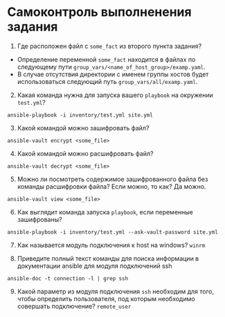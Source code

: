 # Самоконтроль выполненения задания

1. Где расположен файл с `some_fact` из второго пункта задания?
* Определение переменной `some_fact` находится в файлах по следующему пути `group_vars/<name_of_host_group>/examp.yaml`. 
* В случае отсутствия директории с именем группы хостов будет использоваться следующий путь `group_vars/all/examp.yaml`.

2. Какая команда нужна для запуска вашего `playbook` на окружении `test.yml`?
```shell
ansible-playbook -i inventory/test.yml site.yml
```

3. Какой командой можно зашифровать файл?
```shell
ansible-vault encrypt <some_file>
```

4. Какой командой можно расшифровать файл?
```shell
ansible-vault decrypt <some_file>
```

5. Можно ли посмотреть содержимое зашифрованного файла без команды расшифровки файла? Если можно, то как?
Да можно.
```shell
ansible-vault view <some_file>
```

6. Как выглядит команда запуска `playbook`, если переменные зашифрованы?
```shell
ansible-playbook -i inventory/test.yml --ask-vault-password site.yml
```

7. Как называется модуль подключения к host на windows?
`winrm`

8. Приведите полный текст команды для поиска информации в документации ansible для модуля подключений ssh
```shell
ansible-doc -t connection -l | grep ssh
```

9. Какой параметр из модуля подключения `ssh` необходим для того, чтобы определить пользователя, под которым необходимо совершать подключение?
`remote_user`
